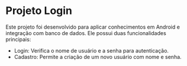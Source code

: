 # Projeto Login
Este projeto foi desenvolvido para aplicar conhecimentos em Android e integração com banco de dados. Ele possui duas funcionalidades principais:

- Login: Verifica o nome de usuário e a senha para autenticação.
- Cadastro: Permite a criação de um novo usuário com nome e senha.
